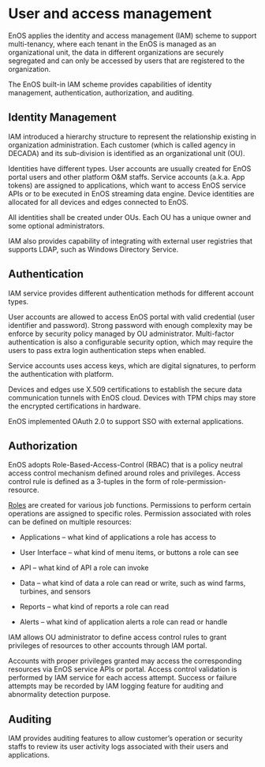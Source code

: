 # User and access management

EnOS applies the identity and access management (IAM) scheme to support
multi-tenancy, where each tenant in the EnOS is managed as an organizational
unit, the data in different organizations are securely segregated and can only
be accessed by users that are registered to the organization.

The EnOS built-in IAM scheme provides capabilities of identity management,
authentication, authorization, and auditing.

## Identity Management

IAM introduced a hierarchy structure to represent the relationship existing in
organization administration. Each customer (which is called agency in DECADA)
and its sub-division is identified as an organizational unit (OU).

Identities have different types. User accounts are usually created for EnOS
portal users and other platform O&M staffs. Service accounts (a.k.a. App tokens)
are assigned to applications, which want to access EnOS service APIs or to be
executed in EnOS streaming data engine. Device identities are allocated for all
devices and edges connected to EnOS.

All identities shall be created under OUs. Each OU has a unique owner and some
optional administrators.

IAM also provides capability of integrating with external user registries that
supports LDAP, such as Windows Directory Service.

## Authentication

IAM service provides different authentication methods for different account
types.

User accounts are allowed to access EnOS portal with valid credential (user
identifier and password). Strong password with enough complexity may be enforce
by security policy managed by OU administrator. Multi-factor authentication is
also a configurable security option, which may require the users to pass extra
login authentication steps when enabled.

Service accounts uses access keys, which are digital signatures, to perform the
authentication with platform.

Devices and edges use X.509 certifications to establish the secure data
communication tunnels with EnOS cloud. Devices with TPM chips may store the
encrypted certifications in hardware.

EnOS implemented OAuth 2.0 to support SSO with external applications.

## Authorization

EnOS adopts Role-Based-Access-Control (RBAC) that is a policy neutral access
control mechanism defined around roles and privileges. Access control rule is
defined as a 3-tuples in the form of role-permission-resource.

[Roles](https://en.wikipedia.org/wiki/Role_(computer_science)) are created for
various job functions. Permissions to perform certain operations are assigned to
specific roles. Permission associated with roles can be defined on multiple
resources:

-   Applications – what kind of applications a role has access to

-   User Interface – what kind of menu items, or buttons a role can see

-   API – what kind of API a role can invoke

-   Data – what kind of data a role can read or write, such as wind farms,
    turbines, and sensors

-   Reports – what kind of reports a role can read

-   Alerts – what kind of application alerts a role can read or handle

IAM allows OU administrator to define access control rules to grant privileges
of resources to other accounts through IAM portal.

Accounts with proper privileges granted may access the corresponding resources
via EnOS service APIs or portal. Access control validation is performed by IAM
service for each access attempt. Success or failure attempts may be recorded by
IAM logging feature for auditing and abnormality detection purpose.

## Auditing

IAM provides auditing features to allow customer’s operation or security staffs
to review its user activity logs associated with their users and applications.
